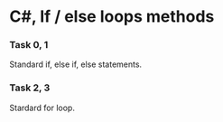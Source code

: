 # C#, If / else loops methods
### Task 0, 1
Standard if, else if, else statements.

### Task 2, 3
Stardard for loop.